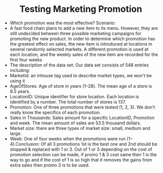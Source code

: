 <h1 align="center"> Testing Marketing Promotion</h1>

- Which promotion was the most effective? Scenario:
- A fast food chain plans to add a new item to its menu. However, they are still undecided between three possible marketing campaigns for promoting the new product. In order to determine which promotion has the greatest effect on sales, the new item is introduced at locations in several randomly selected markets. A different promotion is used at each location, and the weekly sales of the new item are recorded for the first four weeks
- The description of the data set: Our data set consists of 548 entries including:
- MarketId: an inhouse tag used to describe market types, we won't be using it
- AgeOfStores: Age of store in years (1–28). The mean age of a store is 8.5 years.
- LocationID: Unique identifier for store location. Each location is identified by a number. The total number of stores is 137.
- Promotion: One of three promotions that were tested (1, 2, 3). We don’t really know the specifics of each promotion.
- Sales in Thousands: Sales amount for a specific LocationID, Promotion and week. The mean amount of sales are 53.5 thousand dollars.
- Market size: there are three types of market size: small, medium and large.
- Week: One of four weeks when the promotions were run (1–4).Conclusion: Of all 3 promotions 1st is the best one and 2nd should be stopped & replaced with 1 or 3. Out of 1 or 3 depending on the cost of promotion selection can be made, if promo 1 & 3 cost same then 1 is the way to go and if the cost of 1 is so high that it removes the gains from extra sales then promo 3 is to be used.
